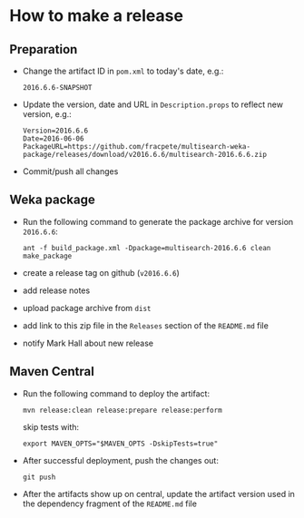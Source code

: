 How to make a release
=====================

Preparation
-----------

* Change the artifact ID in `pom.xml` to today's date, e.g.:

  ```
  2016.6.6-SNAPSHOT
  ```

* Update the version, date and URL in `Description.props` to reflect new
  version, e.g.:

  ```
  Version=2016.6.6
  Date=2016-06-06
  PackageURL=https://github.com/fracpete/multisearch-weka-package/releases/download/v2016.6.6/multisearch-2016.6.6.zip
  ```

* Commit/push all changes


Weka package
------------

* Run the following command to generate the package archive for version
  `2016.6.6`:

  ```
  ant -f build_package.xml -Dpackage=multisearch-2016.6.6 clean make_package
  ```

* create a release tag on github (`v2016.6.6`)
* add release notes
* upload package archive from `dist`
* add link to this zip file in the `Releases` section of the `README.md` file
* notify Mark Hall about new release


Maven Central
-------------

* Run the following command to deploy the artifact:

  ```
  mvn release:clean release:prepare release:perform
  ```

  skip tests with:
  
  ```
  export MAVEN_OPTS="$MAVEN_OPTS -DskipTests=true"
  ```

* After successful deployment, push the changes out:

  ```
  git push
  ```

* After the artifacts show up on central, update the artifact version used
  in the dependency fragment of the `README.md` file

